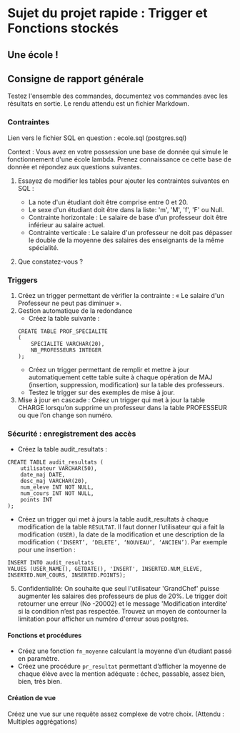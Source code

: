 # Sujet du projet rapide : Trigger et Fonctions stockés

## Une école !

## Consigne de rapport générale

Testez l'ensemble des commandes, documentez vos commandes avec les résultats en sortie.
Le rendu attendu est un fichier Markdown.

### Contraintes

Lien vers le fichier SQL en question : ecole.sql (postgres.sql)

Context : Vous avez en votre possession une base de donnée qui simule le fonctionnement d'une école lambda. Prenez connaissance ce cette base de donnée et répondez aux questions suivantes. 

1. Essayez de modifier les tables pour ajouter les contraintes suivantes en SQL : 

    * La note d'un étudiant doit être comprise entre 0 et 20.
    * Le sexe d'un étudiant doit être dans la liste: 'm', 'M', 'f', 'F' ou Null.
    * Contrainte horizontale : Le salaire de base d’un professeur doit être inférieur au salaire actuel.
    * Contrainte verticale : Le salaire d'un professeur ne doit pas dépasser le double de la moyenne des salaires des enseignants de la même spécialité.


2. Que constatez-vous ?


### Triggers

1. Créez un trigger permettant de vérifier la contrainte : « Le salaire d'un Professeur ne peut pas diminuer ».
2. Gestion automatique de la redondance
    * Créez la table suivante : 
    ```sql= 
    CREATE TABLE PROF_SPECIALITE 
    (
        SPECIALITE VARCHAR(20), 
        NB_PROFESSEURS INTEGER
    );
    ```
    * Créez un trigger permettant de remplir et mettre à jour automatiquement cette table suite à chaque opération de MAJ (insertion, suppression, modification) sur la table des professeurs.
    * Testez le trigger sur des exemples de mise à jour.
3. Mise à jour en cascade : Créez un trigger qui met à jour la table CHARGE lorsqu’on supprime un professeur dans la table PROFESSEUR ou que l’on change son numéro.


### Sécurité : enregistrement des accès
* Créez la table audit_resultats :
```sql=
CREATE TABLE audit_resultats (
    utilisateur VARCHAR(50),
    date_maj DATE,
    desc_maj VARCHAR(20),
    num_eleve INT NOT NULL,
    num_cours INT NOT NULL,
    points INT
);
```

* Créez un trigger qui met à jours la table audit_resultats à chaque modification de la table `RÉSULTAT`. Il faut donner l’utilisateur qui a fait la modification `(USER)`, la date de la modification et une description de la modification `(‘INSERT’, ‘DELETE’, ‘NOUVEAU’, ‘ANCIEN’)`. Par exemple pour une insertion :
```sql=
INSERT INTO audit_resultats
VALUES (USER_NAME(), GETDATE(), 'INSERT', INSERTED.NUM_ELEVE, INSERTED.NUM_COURS, INSERTED.POINTS);
```

5. Confidentialité: On souhaite que seul l'utilisateur 'GrandChef' puisse augmenter les salaires des professeurs de plus de 20%. Le trigger doit retourner une erreur (No -20002) et le message 'Modification interdite' si la condition n’est pas respectée. Trouvez un moyen de contourner la limitation pour afficher un numéro d'erreur sous postgres.

#### Fonctions et procédures
* Créez une fonction `fn_moyenne` calculant la moyenne d’un étudiant passé en paramètre.
* Créez une procédure `pr_resultat` permettant d’afficher la moyenne de chaque élève avec la mention adéquate : échec, passable, assez bien, bien, très bien.

#### Création de vue

Créez une vue sur une requête assez complexe de votre choix. (Attendu : Multiples aggrégations)

